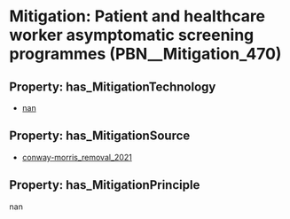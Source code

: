 # Mitigation: __Patient and healthcare worker asymptomatic screening programmes__ (PBN__Mitigation_470)

## Property: has_MitigationTechnology

* [nan](../Technology/PBN__Technology_22)

## Property: has_MitigationSource

* [conway-morris_removal_2021](../Article/PBN__Article_232)

## Property: has_MitigationPrinciple

nan

